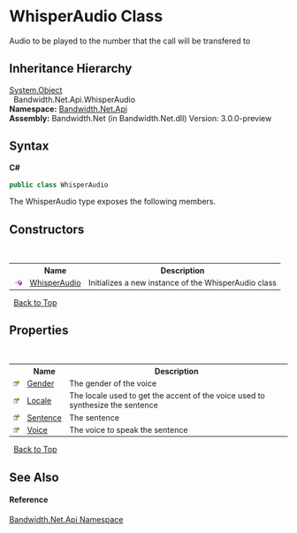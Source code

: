 ﻿# WhisperAudio Class
 

Audio to be played to the number that the call will be transfered to


## Inheritance Hierarchy
<a href="http://msdn2.microsoft.com/en-us/library/e5kfa45b" target="_blank">System.Object</a><br />&nbsp;&nbsp;Bandwidth.Net.Api.WhisperAudio<br />
**Namespace:**&nbsp;<a href ="N_Bandwidth_Net_Api.md">Bandwidth.Net.Api</a><br />**Assembly:**&nbsp;Bandwidth.Net (in Bandwidth.Net.dll) Version: 3.0.0-preview

## Syntax

**C#**<br />
``` C#
public class WhisperAudio
```

The WhisperAudio type exposes the following members.


## Constructors
&nbsp;<table><tr><th></th><th>Name</th><th>Description</th></tr><tr><td>![Public method](media/pubmethod.gif "Public method")</td><td><a href ="M_Bandwidth_Net_Api_WhisperAudio__ctor.md">WhisperAudio</a></td><td>
Initializes a new instance of the WhisperAudio class</td></tr></table>&nbsp;
<a href="#whisperaudio-class">Back to Top</a>

## Properties
&nbsp;<table><tr><th></th><th>Name</th><th>Description</th></tr><tr><td>![Public property](media/pubproperty.gif "Public property")</td><td><a href ="P_Bandwidth_Net_Api_WhisperAudio_Gender.md">Gender</a></td><td>
The gender of the voice</td></tr><tr><td>![Public property](media/pubproperty.gif "Public property")</td><td><a href ="P_Bandwidth_Net_Api_WhisperAudio_Locale.md">Locale</a></td><td>
The locale used to get the accent of the voice used to synthesize the sentence</td></tr><tr><td>![Public property](media/pubproperty.gif "Public property")</td><td><a href ="P_Bandwidth_Net_Api_WhisperAudio_Sentence.md">Sentence</a></td><td>
The sentence</td></tr><tr><td>![Public property](media/pubproperty.gif "Public property")</td><td><a href ="P_Bandwidth_Net_Api_WhisperAudio_Voice.md">Voice</a></td><td>
The voice to speak the sentence</td></tr></table>&nbsp;
<a href="#whisperaudio-class">Back to Top</a>

## See Also


#### Reference
<a href ="N_Bandwidth_Net_Api.md">Bandwidth.Net.Api Namespace</a><br />